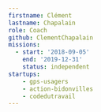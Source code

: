 ```yaml
---
firstname: Clément
lastname: Chapalain
role: Coach
github: ClementChapalain
missions:
  - start: '2018-09-05'
    end: '2019-12-31'
    status: independent
startups:
    - gps-usagers
    - action-bidonvilles
    - codedutravail
---
```

